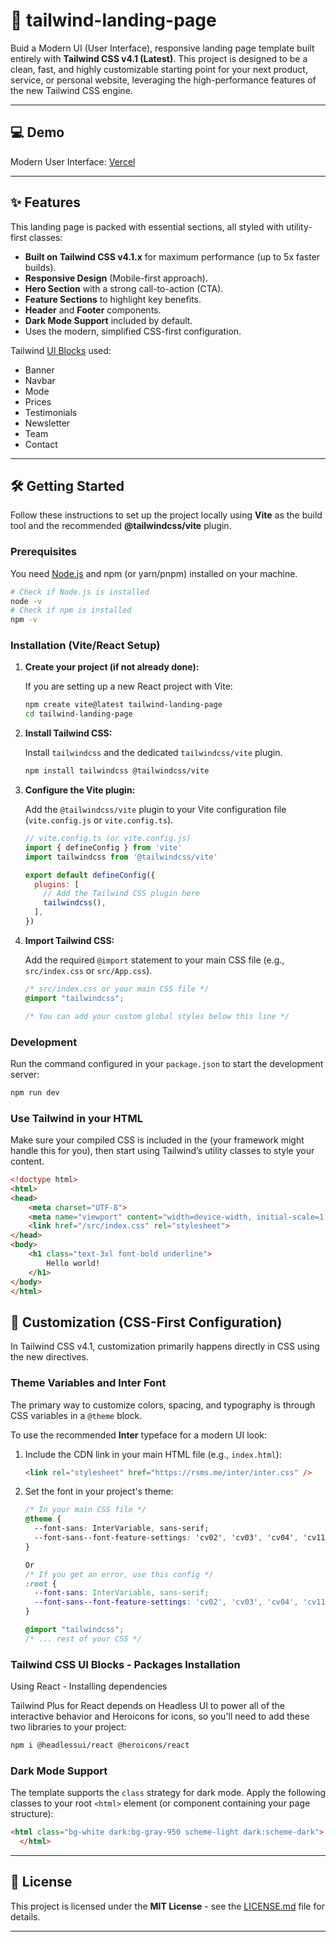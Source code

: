 
# 🚀 tailwind-landing-page

Buid a Modern UI (User Interface), responsive landing page template built entirely with **Tailwind CSS v4.1 (Latest)**. This project is designed to be a clean, fast, and highly customizable starting point for your next product, service, or personal website, leveraging the high-performance features of the new Tailwind CSS engine.

-----

## 💻 Demo

Modern User Interface: [Vercel](https://tailwind-landing-page-brown.vercel.app/)

-----

## ✨ Features

This landing page is packed with essential sections, all styled with utility-first classes:

  * **Built on Tailwind CSS v4.1.x** for maximum performance (up to 5x faster builds).
  * **Responsive Design** (Mobile-first approach).
  * **Hero Section** with a strong call-to-action (CTA).
  * **Feature Sections** to highlight key benefits.
  * **Header** and **Footer** components.
  * **Dark Mode Support** included by default.
  * Uses the modern, simplified CSS-first configuration.

Tailwind [UI Blocks](https://tailwindcss.com/plus/ui-blocks/marketing) used: 

  * Banner
  * Navbar
  * Mode
  * Prices
  * Testimonials
  * Newsletter
  * Team
  * Contact

-----

## 🛠 Getting Started

Follow these instructions to set up the project locally using **Vite** as the build tool and the recommended **@tailwindcss/vite** plugin.

### Prerequisites

You need [Node.js](https://nodejs.org/en/) and npm (or yarn/pnpm) installed on your machine.

```bash
# Check if Node.js is installed
node -v
# Check if npm is installed
npm -v
```

### Installation (Vite/React Setup)

1.  **Create your project (if not already done):**

    If you are setting up a new React project with Vite:

    ```bash
    npm create vite@latest tailwind-landing-page
    cd tailwind-landing-page
    ```

2.  **Install Tailwind CSS:**

    Install `tailwindcss` and the dedicated `tailwindcss/vite` plugin.

    ```bash
    npm install tailwindcss @tailwindcss/vite
    ```

3.  **Configure the Vite plugin:**

    Add the `@tailwindcss/vite` plugin to your Vite configuration file (`vite.config.js` or `vite.config.ts`).

    ```javascript
    // vite.config.ts (or vite.config.js)
    import { defineConfig } from 'vite'
    import tailwindcss from '@tailwindcss/vite'

    export default defineConfig({
      plugins: [
        // Add the Tailwind CSS plugin here
        tailwindcss(),
      ],
    })
    ```

4.  **Import Tailwind CSS:**

    Add the required `@import` statement to your main CSS file (e.g., `src/index.css` or `src/App.css`).

    ```css
    /* src/index.css or your main CSS file */
    @import "tailwindcss";

    /* You can add your custom global styles below this line */
    ```

### Development

Run the command configured in your `package.json` to start the development server:

```bash
npm run dev
```
### Use Tailwind in your HTML

Make sure your compiled CSS is included in the <head> (your framework might handle this for you), then start using Tailwind’s utility classes to style your content.

```HTML
<!doctype html>
<html>
<head>
    <meta charset="UTF-8">
    <meta name="viewport" content="width=device-width, initial-scale=1.0">
    <link href="/src/index.css" rel="stylesheet">
</head>
<body>
    <h1 class="text-3xl font-bold underline">
        Hello world!
    </h1>
</body>
</html>
```

## 🎨 Customization (CSS-First Configuration)

In Tailwind CSS v4.1, customization primarily happens directly in CSS using the new directives.

### Theme Variables and Inter Font

The primary way to customize colors, spacing, and typography is through CSS variables in a `@theme` block.

To use the recommended **Inter** typeface for a modern UI look:

1.  Include the CDN link in your main HTML file (e.g., `index.html`):

    ```html
    <link rel="stylesheet" href="https://rsms.me/inter/inter.css" />
    ```

2.  Set the font in your project's theme:

    ```css
    /* In your main CSS file */
    @theme {
      --font-sans: InterVariable, sans-serif;
      --font-sans--font-feature-settings: 'cv02', 'cv03', 'cv04', 'cv11';
    }

    Or
    /* If you get an error, use this config */
    :root {
      --font-sans: InterVariable, sans-serif;
      --font-sans--font-feature-settings: 'cv02', 'cv03', 'cv04', 'cv11';
    }

    @import "tailwindcss";
    /* ... rest of your CSS */
    ```

### Tailwind CSS UI Blocks - Packages Installation

Using React - Installing dependencies

Tailwind Plus for React depends on Headless UI to power all of the interactive behavior and Heroicons for icons, so you'll need to add these two libraries to your project:
```bash
npm i @headlessui/react @heroicons/react
```

### Dark Mode Support

The template supports the `class` strategy for dark mode. Apply the following classes to your root `<html>` element (or component containing your page structure):

```html
<html class="bg-white dark:bg-gray-950 scheme-light dark:scheme-dark">
  </html>
```

-----

## 📄 License

This project is licensed under the **MIT License** - see the [LICENSE.md](LICENSE.md) file for details.

-----

